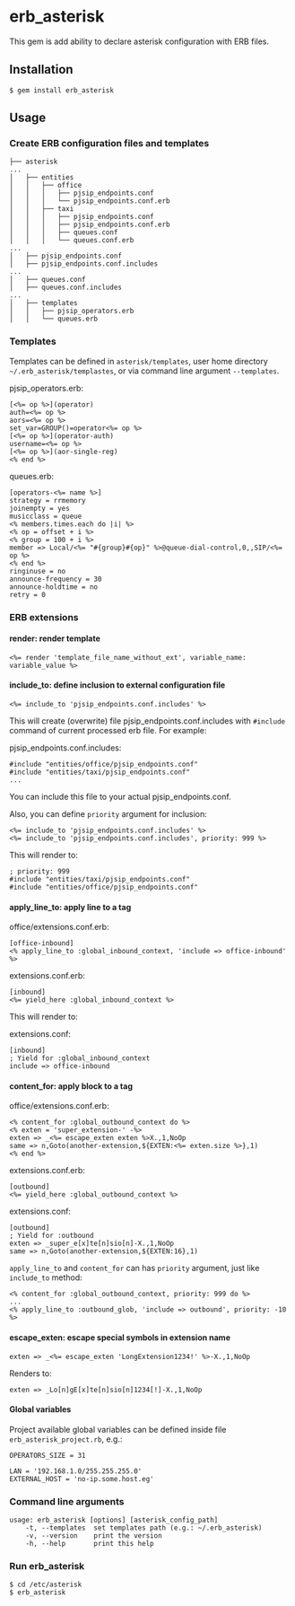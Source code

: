 # erb_asterisk

This gem is add ability to declare asterisk configuration with ERB files.

## Installation

    $ gem install erb_asterisk

## Usage

### Create ERB configuration files and templates
```
├── asterisk
...
│   ├── entities
│   │   ├── office
│   │   │   ├── pjsip_endpoints.conf
│   │   │   └── pjsip_endpoints.conf.erb
│   │   ├── taxi
│   │   │   ├── pjsip_endpoints.conf
│   │   │   ├── pjsip_endpoints.conf.erb
│   │   │   ├── queues.conf
│   │   │   └── queues.conf.erb
...
│   ├── pjsip_endpoints.conf
│   ├── pjsip_endpoints.conf.includes
...
│   ├── queues.conf
│   ├── queues.conf.includes
...
│   ├── templates
│   │   ├── pjsip_operators.erb
│   │   └── queues.erb
```

### Templates

Templates can be defined in `asterisk/templates`, user home directory `~/.erb_asterisk/templastes`, or via command line argument `--templates`.

pjsip_operators.erb:
```
[<%= op %>](operator)
auth=<%= op %>
aors=<%= op %>
set_var=GROUP()=operator<%= op %>
[<%= op %>](operator-auth)
username=<%= op %>
[<%= op %>](aor-single-reg)
<% end %>
```

queues.erb:
```
[operators-<%= name %>]
strategy = rrmemory
joinempty = yes
musicclass = queue
<% members.times.each do |i| %>
<% op = offset + i %>
<% group = 100 + i %>
member => Local/<%= "#{group}#{op}" %>@queue-dial-control,0,,SIP/<%= op %>
<% end %>
ringinuse = no
announce-frequency = 30
announce-holdtime = no
retry = 0
```

### ERB extensions

#### render: render template
```
<%= render 'template_file_name_without_ext', variable_name: variable_value %>
```

#### include_to: define inclusion to external configuration file
```
<%= include_to 'pjsip_endpoints.conf.includes' %>
```
This will create (overwrite) file pjsip_endpoints.conf.includes with `#include` command of current processed erb file. For example:

pjsip_endpoints.conf.includes:
```
#include "entities/office/pjsip_endpoints.conf"
#include "entities/taxi/pjsip_endpoints.conf"
...
```

You can include this file to your actual pjsip_endpoints.conf.

Also, you can define `priority` argument for inclusion:
```
<%= include_to 'pjsip_endpoints.conf.includes' %>
<%= include_to 'pjsip_endpoints.conf.includes', priority: 999 %>
```
This will render to:
```
; priority: 999
#include "entities/taxi/pjsip_endpoints.conf"
#include "entities/office/pjsip_endpoints.conf"
```

#### apply_line_to: apply line to a tag

office/extensions.conf.erb:
```
[office-inbound]
<% apply_line_to :global_inbound_context, 'include => office-inbound' %>
```

extensions.conf.erb:
```
[inbound]
<%= yield_here :global_inbound_context %>
```
This will render to:

extensions.conf:
```
[inbound]
; Yield for :global_inbound_context
include => office-inbound
```

#### content_for: apply block to a tag
office/extensions.conf.erb:
```
<% content_for :global_outbound_context do %>
<% exten = 'super_extension-' -%>
exten => _<%= escape_exten exten %>X.,1,NoOp
same => n,Goto(another-extension,${EXTEN:<%= exten.size %>},1)
<% end %>
```

extensions.conf.erb:
```
[outbound]
<%= yield_here :global_outbound_context %>
```

extensions.conf:
```
[outbound]
; Yield for :outbound
exten => _super_e[x]te[n]sio[n]-X.,1,NoOp
same => n,Goto(another-extension,${EXTEN:16},1)
```

`apply_line_to` and `content_for` can has `priority` argument, just like `include_to` method:
```
<% content_for :global_outbound_context, priority: 999 do %>
...
<% apply_line_to :outbound_glob, 'include => outbound', priority: -10 %>
```

#### escape_exten: escape special symbols in extension name
```
exten => _<%= escape_exten 'LongExtension1234!' %>-X.,1,NoOp
```

Renders to:
```
exten => _Lo[n]gE[x]te[n]sio[n]1234[!]-X.,1,NoOp
```

#### Global variables

Project available global variables can be defined inside file `erb_asterisk_project.rb`, e.g.:
```
OPERATORS_SIZE = 31

LAN = '192.168.1.0/255.255.255.0'
EXTERNAL_HOST = 'no-ip.some.host.eg'
```

### Command line arguments

```
usage: erb_asterisk [options] [asterisk_config_path]
    -t, --templates  set templates path (e.g.: ~/.erb_asterisk)
    -v, --version    print the version
    -h, --help       print this help
```

### Run erb_asterisk

    $ cd /etc/asterisk
    $ erb_asterisk
